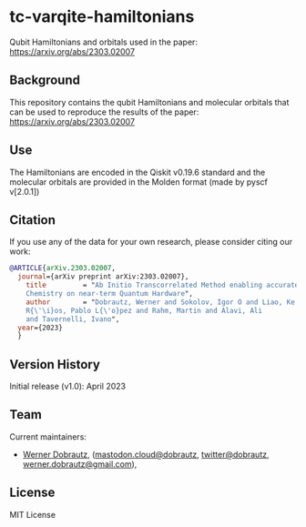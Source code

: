# tc-varqite-hamiltonians
Qubit Hamiltonians and orbitals used in the paper: https://arxiv.org/abs/2303.02007

## Background
This repository contains the qubit Hamiltonians and molecular orbitals that can be used to reproduce the results of the paper: https://arxiv.org/abs/2303.02007

## Use

The Hamiltonians are encoded in the Qiskit v0.19.6 standard and the molecular orbitals are provided in the Molden format (made by pyscf v[2.0.1])

## Citation

If you use any of the data for your own research, please consider citing our work:

```bibtex
@ARTICLE{arXiv.2303.02007,
  journal={arXiv preprint arXiv:2303.02007},
	title         = "Ab Initio Transcorrelated Method enabling accurate Quantum
	Chemistry on near-term Quantum Hardware",
	author        = "Dobrautz, Werner and Sokolov, Igor O and Liao, Ke and
	R{\'\i}os, Pablo L{\'o}pez and Rahm, Martin and Alavi, Ali
	and Tavernelli, Ivano",
  year={2023}
  }
```

## Version History

Initial release (v1.0): April 2023

## Team

Current maintainers:

+ [Werner Dobrautz](https://www.linkedin.com/in/werner-dobrautz-46873a190/), ([mastodon.cloud@dobrautz](https://mastodon.cloud/@dobrautz), [twitter@dobrautz](https://twitter.com/dobrautz), werner.dobrautz@gmail.com),

## License

MIT License

